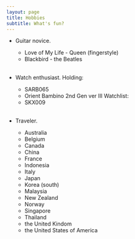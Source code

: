 ```yaml
---
layout: page
title: Hobbies
subtitle: What's fun?
---
```

* Guitar novice.
  * Love of My Life - Queen (fingerstyle)
  * Blackbird - the Beatles
  <br/>

* Watch enthusiast.
 Holding: 
  * SARB065
  * Orient Bambino 2nd Gen ver III
 Watchlist:
  * SKX009
  <br/>

* Traveler.
  * Australia
  * Belgium
  * Canada
  * China
  * France
  * Indonesia
  * Italy
  * Japan
  * Korea (south)
  * Malaysia
  * New Zealand
  * Norway
  * Singapore
  * Thailand
  * the United Kindom
  * the United States of America
